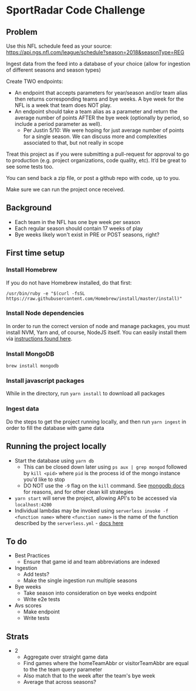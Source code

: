 # SportRadar Code Challenge

## Problem

Use this NFL schedule feed as your source: https://api.ngs.nfl.com/league/schedule?season=2018&seasonType=REG

Ingest data from the feed into a database of your choice (allow for ingestion of different seasons and season types)

Create TWO endpoints:
* An endpoint that accepts parameters for year/season and/or team alias then returns corresponding teams and bye weeks. A bye week for the NFL is a week that team does NOT play.
* An endpoint should take a team alias as a parameter and return the average number of points AFTER the bye week (optionally by period, so include a period parameter as well).
  * Per Justin 5/10: We were hoping for just average number of points for a single season. We can discuss more and complexities associated to that, but not really in scope

Treat this project as if you were submitting a pull-request for approval to go to production (e.g. project organizations, code quality, etc). It’d be great to see some tests too.

You can send back a zip file, or post a github repo with code, up to you.

Make sure we can run the project once received.

## Background

* Each team in the NFL has one bye week per season
* Each regular season should contain 17 weeks of play
* Bye weeks likely won't exist in PRE or POST seasons, right?

## First time setup

### Install Homebrew

If you do not have Homebrew installed, do that first:

`/usr/bin/ruby -e "$(curl -fsSL https://raw.githubusercontent.com/Homebrew/install/master/install)"`

### Install Node dependencies

In order to run the correct version of node and manage packages, you must install NVM, Yarn and, of course, NodeJS itself. You can easily install them via [instructions found here](https://gist.github.com/nijicha/e5615548181676873118df79953cb709).

### Install MongoDB

`brew install mongodb`

### Install javascript packages

While in the directory, run `yarn install` to download all packages

### Ingest data

Do the steps to get the project running locally, and then run `yarn ingest` in order to fill the database with game data

## Running the project locally

* Start the database using `yarn db`
  * This can be closed down later using `ps aux | grep mongod` followed by `kill <pid>` where `pid` is the process id of the mongo instance you'd like to stop
  * DO NOT use the `-9` flag on the `kill` command. See [mongodb docs](https://docs.mongodb.com/manual/tutorial/manage-mongodb-processes/) for reasons, and for other clean kill strategies
* `yarn start` will serve the project, allowing API's to be accessed via `localhost:4200`
* Individual lambdas may be invoked using `serverless invoke -f <function name>` where `<function name>` is the name of the function described by the `serverless.yml` - [docs here](https://serverless.com/framework/docs/providers/google/cli-reference/invoke-local/)

## To do
- Best Practices
  - Ensure that game id and team abbreviations are indexed
- Ingestion
  - Add tests?
  - Make the single ingestion run multiple seasons
- Bye weeks
  - Take season into consideration on bye weeks endpoint
  - Write e2e tests
- Avs scores
  - Make endpoint
  - Write tests

## Strats
- 2
  - Aggregate over straight game data
  - Find games where the homeTeamAbbr or visitorTeamAbbr are equal to the the team query parameter
  - Also match that to the week after the team's bye week
  - Average that across seasons?